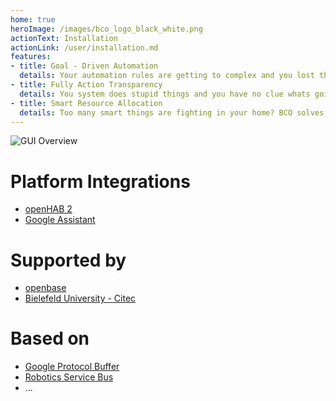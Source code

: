 ```yaml
---
home: true
heroImage: /images/bco_logo_black_white.png
actionText: Installation
actionLink: /user/installation.md
features:
- title: Goal - Driven Automation
  details: Your automation rules are getting to complex and you lost the global overview about our setup? Why not just express our goals and let your smart environment do the rest. 
- title: Fully Action Transparency
  details: You system does stupid things and you have no clue whats going on? We guarantee the introspection of decisions your system takes and present them in a human intuitive way. 
- title: Smart Resource Allocation
  details: Too many smart things are fighting in your home? BCO solves such interference depending on the current situation. In addition, human actions are always prioritized to ensure a pleasantly smart home experience.
---
```


![GUI Overview](/images/bcozy/bcozy_gui_overview.png)

# Platform Integrations
* [openHAB 2](https://openhab.org)
* [Google Assistant](https://assistant.google.com)

# Supported by
* [openbase](https://openbase.org)
* [Bielefeld University - Citec](https://cit-ec.de/en)
  
# Based on
* [Google Protocol Buffer](https://developers.google.com/protocol-buffers/)
* [Robotics Service Bus](http://docs.cor-lab.de//rsb-manual/0.17/html/index.html)
* ...
<Footer/>
